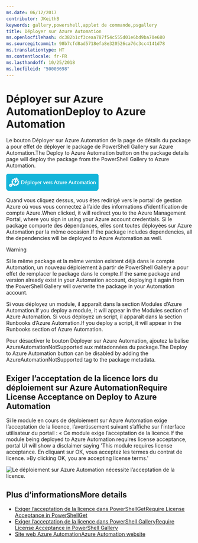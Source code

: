 ```yaml
---
ms.date: 06/12/2017
contributor: JKeithB
keywords: gallery,powershell,applet de commande,psgallery
title: Déployer sur Azure Automation
ms.openlocfilehash: dc382b1cf3ceaa787f54c555d01e6bd9ba70e680
ms.sourcegitcommit: 98b7cfd8ad5718efa8e320526ca76c3cc4141d78
ms.translationtype: HT
ms.contentlocale: fr-FR
ms.lasthandoff: 10/25/2018
ms.locfileid: "50003698"
---
```

# <a name="deploy-to-azure-automation"></a><span data-ttu-id="4b4de-103">Déployer sur Azure Automation</span><span class="sxs-lookup"><span data-stu-id="4b4de-103">Deploy to Azure Automation</span></span>

<span data-ttu-id="4b4de-104">Le bouton Déployer sur Azure Automation de la page de détails du package a pour effet de déployer le package de PowerShell Gallery sur Azure Automation.</span><span class="sxs-lookup"><span data-stu-id="4b4de-104">The Deploy to Azure Automation button on the package details page will deploy the package from the PowerShell Gallery to Azure Automation.</span></span>

![Bouton Déployer sur Azure Automation](../../Images/DeployToAzureAutomationButton.png)

<span data-ttu-id="4b4de-106">Quand vous cliquez dessus, vous êtes redirigé vers le portail de gestion Azure où vous vous connectez à l’aide des informations d’identification de compte Azure.</span><span class="sxs-lookup"><span data-stu-id="4b4de-106">When clicked, it will redirect you to the Azure Management Portal, where you sign in using your Azure account credentials.</span></span>
<span data-ttu-id="4b4de-107">Si le package comporte des dépendances, elles sont toutes déployées sur Azure Automation par la même occasion.</span><span class="sxs-lookup"><span data-stu-id="4b4de-107">If the package includes dependencies, all the dependencies will be deployed to Azure Automation as well.</span></span>

> [!WARNING]
> <span data-ttu-id="4b4de-108">Si le même package et la même version existent déjà dans le compte Automation, un nouveau déploiement à partir de PowerShell Gallery a pour effet de remplacer le package dans le compte.</span><span class="sxs-lookup"><span data-stu-id="4b4de-108">If the same package and version already exist in your Automation account, deploying it again from the PowerShell Gallery will overwrite the package in your Automation account.</span></span>

<span data-ttu-id="4b4de-109">Si vous déployez un module, il apparaît dans la section Modules d’Azure Automation.</span><span class="sxs-lookup"><span data-stu-id="4b4de-109">If you deploy a module, it will appear in the Modules section of Azure Automation.</span></span>  <span data-ttu-id="4b4de-110">Si vous déployez un script, il apparaît dans la section Runbooks d’Azure Automation.</span><span class="sxs-lookup"><span data-stu-id="4b4de-110">If you deploy a script, it will appear in the Runbooks section of Azure Automation.</span></span>

<span data-ttu-id="4b4de-111">Pour désactiver le bouton Déployer sur Azure Automation, ajoutez la balise AzureAutomationNotSupported aux métadonnées du package.</span><span class="sxs-lookup"><span data-stu-id="4b4de-111">The Deploy to Azure Automation button can be disabled by adding the AzureAutomationNotSupported tag to the package metadata.</span></span>

## <a name="require-license-acceptance-on-deploy-to-azure-automation"></a><span data-ttu-id="4b4de-112">Exiger l’acceptation de la licence lors du déploiement sur Azure Automation</span><span class="sxs-lookup"><span data-stu-id="4b4de-112">Require License Acceptance on Deploy to Azure Automation</span></span>

<span data-ttu-id="4b4de-113">Si le module en cours de déploiement sur Azure Automation exige l’acceptation de la licence, l’avertissement suivant s’affiche sur l’interface utilisateur du portail : « Ce module exige l’acceptation de la licence.</span><span class="sxs-lookup"><span data-stu-id="4b4de-113">If the module being deployed to Azure Automation requires license acceptance, portal UI will show a disclaimer saying 'This module requires license acceptance.</span></span> <span data-ttu-id="4b4de-114">En cliquant sur OK, vous acceptez les termes du contrat de licence. »</span><span class="sxs-lookup"><span data-stu-id="4b4de-114">By clicking OK, you are accepting license terms.'</span></span>

![Le déploiement sur Azure Automation nécessite l’acceptation de la licence.](../../Images/DeployToAzureAutomationRequireLicenseAcceptanceDisclaimer.png)

## <a name="more-details"></a><span data-ttu-id="4b4de-116">Plus d’informations</span><span class="sxs-lookup"><span data-stu-id="4b4de-116">More details</span></span>

- [<span data-ttu-id="4b4de-117">Exiger l’acceptation de la licence dans PowerShellGet</span><span class="sxs-lookup"><span data-stu-id="4b4de-117">Require License Acceptance in PowerShellGet</span></span>](../../concepts/module-license-acceptance.md)
- [<span data-ttu-id="4b4de-118">Exiger l’acceptation de la licence dans PowerShell Gallery</span><span class="sxs-lookup"><span data-stu-id="4b4de-118">Require License Acceptance in PowerShell Gallery</span></span>](packages-that-require-license-acceptance.md)
- [<span data-ttu-id="4b4de-119">Site web Azure Automation</span><span class="sxs-lookup"><span data-stu-id="4b4de-119">Azure Automation website</span></span>](http://azure.microsoft.com/services/automation/)
